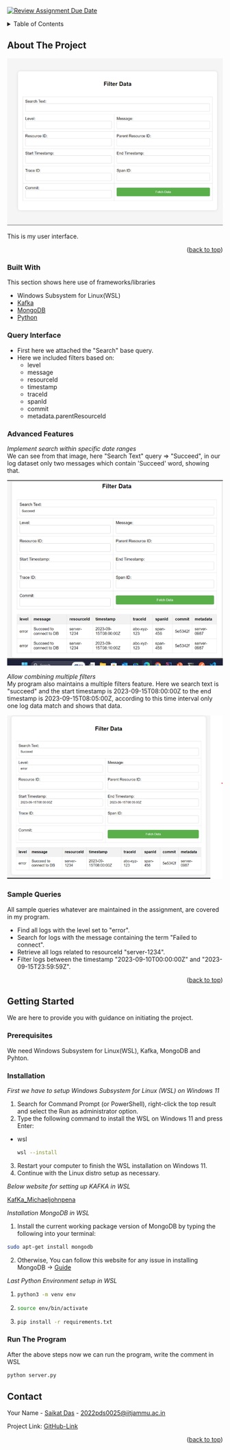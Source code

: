 [![Review Assignment Due Date](https://classroom.github.com/assets/deadline-readme-button-24ddc0f5d75046c5622901739e7c5dd533143b0c8e959d652212380cedb1ea36.svg)](https://classroom.github.com/a/2sZOX9xt)
<!-- Improved compatibility of back to top link: See: https://github.com/othneildrew/Best-README-Template/pull/73 -->
<a name="readme-top"></a>
<!--
*** Thanks for checking out the Best-README-Template. If you have a suggestion
*** that would make this better, please fork the repo and create a pull request
*** or simply open an issue with the tag "enhancement".
*** Don't forget to give the project a star!
*** Thanks again! Now go create something AMAZING! :D
-->



<!-- PROJECT SHIELDS -->
<!--
*** I'm using markdown "reference style" links for readability.
*** Reference links are enclosed in brackets [ ] instead of parentheses ( ).
*** See the bottom of this document for the declaration of the reference variables
*** for contributors-url, forks-url, etc. This is an optional, concise syntax you may use.
*** https://www.markdownguide.org/basic-syntax/#reference-style-links
-->
<!--[![Contributors][contributors-shield]][contributors-url]
[![Forks][forks-shield]][forks-url]
[![Stargazers][stars-shield]][stars-url]
[![Issues][issues-shield]][issues-url]
[![MIT License][license-shield]][license-url]
[![LinkedIn][linkedin-shield]][linkedin-url] -->



<!-- TABLE OF CONTENTS -->
<details>
  <summary>Table of Contents</summary>
  <ol>
    <li>
      <a href="#about-the-project">About The Project</a>
      <ul>
        <li><a href="#built-with">Built With</a></li>
        <li><a href="#Query-Interface">Query Interface</a></li>
        <li><a href="#Advanced Features">Advanced Features</a></li>
        <li><a href="#Sample Queries">Sample Queries</a></li>
      </ul>
    </li>
    <li>
      <a href="#getting-started">Getting Started</a>
      <ul>
        <li><a href="#prerequisites">Prerequisites</a></li>
        <li><a href="#installation">Installation</a></li>
      </ul>
    </li>
    <li><a href="#contact">Contact</a></li>
    <li><a href="#acknowledgments">Acknowledgments</a></li>
  </ol>
</details>



<!-- ABOUT THE PROJECT -->
## About The Project

![User Interface](fornt_view.png)

This is my user interface.

<p align="right">(<a href="#readme-top">back to top</a>)</p>



### Built With

This section shows here use of frameworks/libraries 

* Windows Subsystem for Linux(WSL)
* [Kafka](https://kafka.apache.org/)
* [MongoDB](https://www.mongodb.com/)
* [Python](https://www.python.org/)

### Query Interface

* First here we attached the "Search" base query.
* Here we included filters based on:
    - level
    - message
    - resourceId
    - timestamp
    - traceId
    - spanId
    - commit
    - metadata.parentResourceId

### Advanced Features

  _Implement search within specific date ranges_ <br>
    We can see from that image, here "Search Text" query => "Succeed", in our log dataset only two messages which contain
    'Succeed' word, showing that.
    
  ![Search Within Specific Data Range](search.png)
      
  _Allow combining multiple filters_ <br>
    My program also maintains a multiple filters feature. Here we search text is "succeed" and the start timestamp is 2023-09-15T08:00:00Z to the end timestamp is 2023-09-15T08:05:00Z, according to this time interval only one log data match and shows that data.

  ![Search combining multiple filters](search_filter.png)    

  ### Sample Queries

  All sample queries whatever are maintained in the assignment, are covered in my program.
- Find all logs with the level set to "error".
- Search for logs with the message containing the term "Failed to connect".
- Retrieve all logs related to resourceId "server-1234".
- Filter logs between the timestamp "2023-09-10T00:00:00Z" and "2023-09-15T23:59:59Z".

<p align="right">(<a href="#readme-top">back to top</a>)</p>



<!-- GETTING STARTED -->
## Getting Started

We are here to provide you with guidance on initiating the project.

### Prerequisites
We need Windows Subsystem for Linux(WSL), 
Kafka, MongoDB and Pyhton.

### Installation

_First we have to setup Windows Subsystem for Linux (WSL) on Windows 11_

1. Search for Command Prompt (or PowerShell), right-click the top result and select the Run as administrator option.
2. Type the following command to install the WSL on Windows 11 and press Enter:
* wsl
  ```sh
  wsl --install
  ```
3. Restart your computer to finish the WSL installation on Windows 11.
4. Continue with the Linux distro setup as necessary.


_Below website for setting up KAFKA in WSL_

[KafKa_Michaeljohnpena](https://michaeljohnpena.com/blog/kafka-wsl2/)

_Installation MongoDB in WSL_

1. Install the current working package version of MongoDB by typing the following into your terminal:
```sh
sudo apt-get install mongodb
```
2. Otherwise, You can follow this website for any issue in installing MongoDB -> [Guide](https://dev.to/seanwelshbrown/installing-mongodb-on-windows-subsystem-for-linux-wsl-2-19m9)

_Last Python Environment setup in WSL_

1. ```sh
   python3 -m venv env
   ```
2. ```sh
   source env/bin/activate
   ```
3. ```sh
   pip install -r requirements.txt
   ```
### Run The Program
After the above steps now we can run the program, write the comment in WSL
```sh
python server.py
```


<!-- CONTACT -->
## Contact

Your Name - [Saikat Das](https://www.linkedin.com/in/saikat-das-software-ml/) - 2022pds0025@iitjammu.ac.in

Project Link: [GitHub-Link](https://github.com/Saikat2022Das/Log-Ingestor-and-Query-Interface)

<p align="right">(<a href="#readme-top">back to top</a>)</p>



<!-- ACKNOWLEDGMENTS -->
<!-- ## Acknowledgments

Use this space to list resources you find helpful and would like to give credit to. I've included a few of my favorites to kick things off!

* [Choose an Open Source License](https://choosealicense.com)
* [GitHub Emoji Cheat Sheet](https://www.webpagefx.com/tools/emoji-cheat-sheet)
* [Malven's Flexbox Cheatsheet](https://flexbox.malven.co/)
* [Malven's Grid Cheatsheet](https://grid.malven.co/)
* [Img Shields](https://shields.io)
* [GitHub Pages](https://pages.github.com)
* [Font Awesome](https://fontawesome.com)
* [React Icons](https://react-icons.github.io/react-icons/search)

<p align="right">(<a href="#readme-top">back to top</a>)</p> -->



<!-- MARKDOWN LINKS & IMAGES -->
<!-- https://www.markdownguide.org/basic-syntax/#reference-style-links -->
[contributors-shield]: https://img.shields.io/github/contributors/othneildrew/Best-README-Template.svg?style=for-the-badge
[contributors-url]: https://github.com/othneildrew/Best-README-Template/graphs/contributors
[forks-shield]: https://img.shields.io/github/forks/othneildrew/Best-README-Template.svg?style=for-the-badge
[forks-url]: https://github.com/othneildrew/Best-README-Template/network/members
[stars-shield]: https://img.shields.io/github/stars/othneildrew/Best-README-Template.svg?style=for-the-badge
[stars-url]: https://github.com/othneildrew/Best-README-Template/stargazers
[issues-shield]: https://img.shields.io/github/issues/othneildrew/Best-README-Template.svg?style=for-the-badge
[issues-url]: https://github.com/othneildrew/Best-README-Template/issues
[license-shield]: https://img.shields.io/github/license/othneildrew/Best-README-Template.svg?style=for-the-badge
[license-url]: https://github.com/othneildrew/Best-README-Template/blob/master/LICENSE.txt
[linkedin-shield]: https://img.shields.io/badge/-LinkedIn-black.svg?style=for-the-badge&logo=linkedin&colorB=555
[linkedin-url]: https://linkedin.com/in/othneildrew
[product-screenshot]: images/screenshot.png
[Next.js]: https://img.shields.io/badge/next.js-000000?style=for-the-badge&logo=nextdotjs&logoColor=white
[Next-url]: https://nextjs.org/
[React.js]: https://img.shields.io/badge/React-20232A?style=for-the-badge&logo=react&logoColor=61DAFB
[React-url]: https://reactjs.org/
[Vue.js]: https://img.shields.io/badge/Vue.js-35495E?style=for-the-badge&logo=vuedotjs&logoColor=4FC08D
[Vue-url]: https://vuejs.org/
[Angular.io]: https://img.shields.io/badge/Angular-DD0031?style=for-the-badge&logo=angular&logoColor=white
[Angular-url]: https://angular.io/
[Svelte.dev]: https://img.shields.io/badge/Svelte-4A4A55?style=for-the-badge&logo=svelte&logoColor=FF3E00
[Svelte-url]: https://svelte.dev/
[Laravel.com]: https://img.shields.io/badge/Laravel-FF2D20?style=for-the-badge&logo=laravel&logoColor=white
[Laravel-url]: https://laravel.com
[Bootstrap.com]: https://img.shields.io/badge/Bootstrap-563D7C?style=for-the-badge&logo=bootstrap&logoColor=white
[Bootstrap-url]: https://getbootstrap.com
[JQuery.com]: https://img.shields.io/badge/jQuery-0769AD?style=for-the-badge&logo=jquery&logoColor=white
[JQuery-url]: https://jquery.com 

